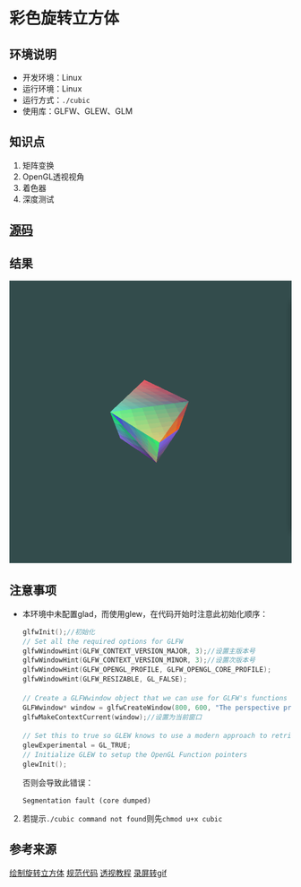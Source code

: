 # 彩色旋转立方体

## 环境说明
* 开发环境：Linux
* 运行环境：Linux
* 运行方式：`./cubic`
* 使用库：GLFW、GLEW、GLM

## 知识点
1. 矩阵变换
2. OpenGL透视视角
3. 着色器
4. 深度测试

## [源码](https://github.com/Skyraker2016/learn-opengl/blob/master/Cubic/cubic.cpp)


## 结果
![cubic.gif](https://raw.githubusercontent.com/Skyraker2016/markdownpic/master/cubic.gif)


## 注意事项
* 本环境中未配置glad，而使用glew，在代码开始时注意此初始化顺序：
    ```cpp
    glfwInit();//初始化  
    // Set all the required options for GLFW   
    glfwWindowHint(GLFW_CONTEXT_VERSION_MAJOR, 3);//设置主版本号  
    glfwWindowHint(GLFW_CONTEXT_VERSION_MINOR, 3);//设置次版本号  
    glfwWindowHint(GLFW_OPENGL_PROFILE, GLFW_OPENGL_CORE_PROFILE);  
    glfwWindowHint(GLFW_RESIZABLE, GL_FALSE);  

    // Create a GLFWwindow object that we can use for GLFW's functions  创建一个窗口  
    GLFWwindow* window = glfwCreateWindow(800, 600, "The perspective projection", NULL, NULL);  
    glfwMakeContextCurrent(window);//设置为当前窗口  

    // Set this to true so GLEW knows to use a modern approach to retrieving function pointers and extensions  
    glewExperimental = GL_TRUE;  
    // Initialize GLEW to setup the OpenGL Function pointers  
    glewInit();  
    ```
    否则会导致此错误：
    ```
    Segmentation fault (core dumped)
    ```
2. 若提示`./cubic command not found`则先`chmod u+x cubic`

## 参考来源
[绘制旋转立方体](https://blog.csdn.net/wodownload2/article/details/78139273)
[规范代码](https://blog.csdn.net/qq_28637193/article/details/52395945)
[透视教程](http://www.opengl-tutorial.org/cn/beginners-tutorials/tutorial-4-a-colored-cube/)
[录屏转gif](https://www.linuxidc.com/Linux/2017-12/149800.htm)